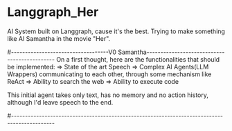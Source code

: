 # Langgraph_Her
AI System built on Langgraph, cause it's the best.
Trying to make something like AI Samantha in the movie "Her".

#-----------------------------------V0 Samantha---------------------------------------------
On a first thought, here are the functionalities that should be implemented:
  => State of the art Speech
  => Complex AI Agents(LLM Wrappers) communicating to each other, through some mechanism like ReAct
  => Ability to search the web
  => Ability to execute code

This initial agent takes only text, has no memory and no action history, although I'd leave speech to the end.

#---------------------------------------------------------------------------------------------
